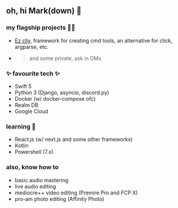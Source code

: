 ## oh, hi Mark(down) 👋

### my flagship projects 🎏🚢
 - [Ez cliy](https://github.com/kpostekk/ezcliy), framework for creating cmd tools, an alternative for click, argparse, etc.
 - > and some private, ask in DMs

### ✨ favourite tech ✨
 - Swift 5
 - Python 3 (Django, asyncio, discord.py)
 - Docker (w/ docker-compose ofc)
 - Realm DB
 - Google Cloud

### learning 🏫
 - React.js (w/ next.js and some other frameworks)
 - Kotlin
 - Powershell (7.x)
 
### also, know how to
 - basic audio mastering
 - live audio editing
 - mediocre++ video editing (Premire Pro and FCP X)
 - pro-am photo editing (Affinity Photo)
 
<!--
**kpostekk/kpostekk** is a ✨ _special_ ✨ repository because its `README.md` (this file) appears on your GitHub profile.

Here are some ideas to get you started:

- 🔭 I’m currently working on ...
- 🌱 I’m currently learning ...
- 👯 I’m looking to collaborate on ...
- 🤔 I’m looking for help with ...
- 💬 Ask me about ...
- 📫 How to reach me: ...
- 😄 Pronouns: ...
- ⚡ Fun fact: ...
-->
